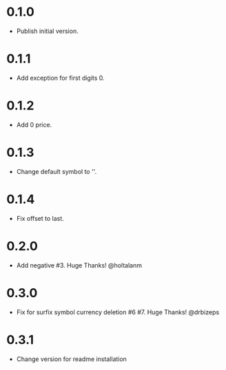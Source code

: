 # 0.1.0

  * Publish initial version.

# 0.1.1

  * Add exception for first digits 0.

# 0.1.2

  * Add 0 price.

# 0.1.3

  * Change default symbol to ''.

# 0.1.4

  * Fix offset to last.

# 0.2.0

  * Add negative #3. Huge Thanks! @holtalanm

# 0.3.0

  * Fix for surfix symbol currency deletion #6 #7. Huge Thanks! @drbizeps

# 0.3.1

  * Change version for readme installation

